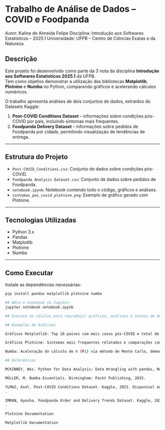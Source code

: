 # Trabalho de Análise de Dados – COVID e Foodpanda

Autor: Kaline de Almeida Felipe
Disciplina: Introdução aos Softwares Estatísticos – 2025.1
Universidade: UFPB – Centro de Ciências Exatas e da Natureza

## Descrição
Este projeto foi desenvolvido como parte da 3 nota da disciplina **Introdução aos Softwares Estatísticos 2025.1** da UFPB.  
Tem como objetivo demonstrar a utilização das bibliotecas **Matplotlib**, **Plotnine** e **Numba** no Python, comparando gráficos e acelerando cálculos numéricos.

O trabalho apresenta análises de dois conjuntos de dados, extraidos do Datasets Kaggle:

1. **Post-COVID Conditions Dataset** – informações sobre condições pós-COVID por país, incluindo sintomas mais frequentes.
2. **Foodpanda Delivery Dataset** – informações sobre pedidos de Foodpanda por cidade, permitindo visualização de tendências de entrega.

---

## Estrutura do Projeto
- `Post-COVID_Conditions.csv`: Conjunto de dados sobre condições pós-COVID.
- `Foodpanda Analysis Dataset.csv`: Conjunto de dados sobre pedidos de Foodpanda.
- `notebook.ipynb`: Notebook contendo todo o código, gráficos e análises.
- `sintomas_pos_covid_plotnine.png`: Exemplo de gráfico gerado com Plotnine.

---

## Tecnologias Utilizadas
- Python 3.x  
- Pandas  
- Matplotlib  
- Plotnine  
- Numba  

---

## Como Executar
Instale as dependências necessárias:
```bash
pip install pandas matplotlib plotnine numba

## Abra o notebook no Jupyter:
jupyter notebook notebook.ipynb

## Execute as células para reproduzir gráficos, análises e testes de desempenho com Numba.

## Exemplos de Análises

Gráficos Matplotlib: Top 10 países com mais casos pós-COVID e total de pedidos por cidade.

Gráficos Plotnine: Sintomas mais frequentes relatados e comparações com cores e temas automáticos.

Numba: Aceleração do cálculo de π (Pi) via método de Monte Carlo, demonstrando ganhos de performance.

## Referências

MCKINNEY, Wes. Python for Data Analysis: Data Wrangling with pandas, NumPy, and Jupyter. 3. ed., Sebastopol: O’Reilly Media, 2022.

MÜLLER, M. Numba Essentials. Birmingham: Packt Publishing, 2015.

YLMAZ, Asel. Post-COVID Conditions Dataset. Kaggle, 2023. Disponível em: link
.

IMRAN, Ayesha. Foodpanda Order and Delivery Trends Dataset. Kaggle, 2023. Disponível em: link
.

Plotnine Documentation

Matplotlib Documentation

